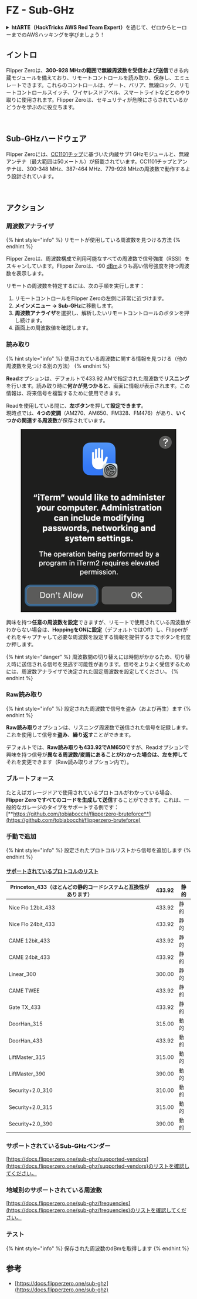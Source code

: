 # FZ - Sub-GHz

<details>

<summary><strong>htARTE（HackTricks AWS Red Team Expert）</strong>を通じて、ゼロからヒーローまでのAWSハッキングを学びましょう！</summary>

HackTricksをサポートする他の方法：

- **HackTricksで企業を宣伝したい**、または**HackTricksをPDFでダウンロードしたい**場合は、[**SUBSCRIPTION PLANS**](https://github.com/sponsors/carlospolop)をチェックしてください！
- [**公式PEASS＆HackTricksグッズ**](https://peass.creator-spring.com)を入手する
- [**The PEASS Family**](https://opensea.io/collection/the-peass-family)を発見し、独占的な[**NFTs**](https://opensea.io/collection/the-peass-family)のコレクションを見る
- 💬 [**Discordグループ**](https://discord.gg/hRep4RUj7f)に参加するか、[**telegramグループ**](https://t.me/peass)に参加するか、**Twitter** 🐦 [**@carlospolopm**](https://twitter.com/hacktricks_live)をフォローする
- **ハッキングトリックを共有する**には、[**HackTricks**](https://github.com/carlospolop/hacktricks)と[**HackTricks Cloud**](https://github.com/carlospolop/hacktricks-cloud)のGitHubリポジトリにPRを提出してください。

</details>

## イントロ <a href="#kfpn7" id="kfpn7"></a>

Flipper Zeroは、**300-928 MHzの範囲で無線周波数を受信および送信**できる内蔵モジュールを備えており、リモートコントロールを読み取り、保存し、エミュレートできます。これらのコントロールは、ゲート、バリア、無線ロック、リモートコントロールスイッチ、ワイヤレスドアベル、スマートライトなどとのやり取りに使用されます。Flipper Zeroは、セキュリティが危険にさらされているかどうかを学ぶのに役立ちます。

<figure><img src="../../../.gitbook/assets/image (3) (2) (1).png" alt=""><figcaption></figcaption></figure>

## Sub-GHzハードウェア <a href="#kfpn7" id="kfpn7"></a>

Flipper Zeroには、[﻿](https://www.st.com/en/nfc/st25r3916.html#overview)﻿[CC1101チップ](https://www.ti.com/lit/ds/symlink/cc1101.pdf)に基づいた内蔵サブ1 GHzモジュールと、無線アンテナ（最大範囲は50メートル）が搭載されています。CC1101チップとアンテナは、300-348 MHz、387-464 MHz、779-928 MHzの周波数で動作するよう設計されています。

<figure><img src="../../../.gitbook/assets/image (1) (8) (1).png" alt=""><figcaption></figcaption></figure>

## アクション

### 周波数アナライザ

{% hint style="info" %}
リモートが使用している周波数を見つける方法
{% endhint %}

Flipper Zeroは、周波数構成で利用可能なすべての周波数で信号強度（RSSI）をスキャンしています。Flipper Zeroは、-90 [dBm](https://en.wikipedia.org/wiki/DBm)よりも高い信号強度を持つ周波数を表示します。

リモートの周波数を特定するには、次の手順を実行します：

1. リモートコントロールをFlipper Zeroの左側に非常に近づけます。
2. **メインメニュー** **→ Sub-GHz**に移動します。
3. **周波数アナライザ**を選択し、解析したいリモートコントロールのボタンを押し続けます。
4. 画面上の周波数値を確認します。

### 読み取り

{% hint style="info" %}
使用されている周波数に関する情報を見つける（他の周波数を見つける別の方法）
{% endhint %}

**Read**オプションは、デフォルトで433.92 AMで指定された周波数で**リスニング**を行います。読み取り時に**何かが見つかると**、画面に情報が表示されます。この情報は、将来信号を複製するために使用できます。

Readを使用している間に、**左ボタン**を押して**設定できます**。\
現時点では、**4つの変調**（AM270、AM650、FM328、FM476）があり、**いくつかの関連する周波数**が保存されています。

<figure><img src="../../../.gitbook/assets/image (28).png" alt=""><figcaption></figcaption></figure>

興味を持つ**任意の周波数を設定**できますが、リモートで使用されている周波数がわからない場合は、**HoppingをONに設定**（デフォルトではOff）し、Flipperがそれをキャプチャして必要な周波数を設定する情報を提供するまでボタンを何度か押します。

{% hint style="danger" %}
周波数間の切り替えには時間がかかるため、切り替え時に送信される信号を見逃す可能性があります。信号をよりよく受信するためには、周波数アナライザで決定された固定周波数を設定してください。
{% endhint %}

### **Raw読み取り**

{% hint style="info" %}
設定された周波数で信号を盗み（および再生）ます
{% endhint %}

**Raw読み取り**オプションは、リスニング周波数で送信された信号を記録します。これを使用して信号を**盗み**、**繰り返す**ことができます。

デフォルトでは、**Raw読み取りも433.92でAM650**ですが、Readオプションで興味を持つ信号が**異なる周波数/変調にあることがわかった場合は、左を押して**それを変更できます（Raw読み取りオプション内で）。

### ブルートフォース

たとえばガレージドアで使用されているプロトコルがわかっている場合、**Flipper Zeroですべてのコードを生成して送信**することができます。これは、一般的なガレージのタイプをサポートする例です：[**https://github.com/tobiabocchi/flipperzero-bruteforce**](https://github.com/tobiabocchi/flipperzero-bruteforce)

### 手動で追加

{% hint style="info" %}
設定されたプロトコルリストから信号を追加します
{% endhint %}

#### [サポートされているプロトコルのリスト](https://docs.flipperzero.one/sub-ghz/add-new-remote) <a href="#id-3iglu" id="id-3iglu"></a>

| Princeton\_433（ほとんどの静的コードシステムと互換性があります） | 433.92 | 静的  |
| --------------------------------------------------------------- | ------ | ------- |
| Nice Flo 12bit\_433                                             | 433.92 | 静的  |
| Nice Flo 24bit\_433                                             | 433.92 | 静的  |
| CAME 12bit\_433                                                 | 433.92 | 静的  |
| CAME 24bit\_433                                                 | 433.92 | 静的  |
| Linear\_300                                                     | 300.00 | 静的  |
| CAME TWEE                                                       | 433.92 | 静的  |
| Gate TX\_433                                                    | 433.92 | 静的  |
| DoorHan\_315                                                    | 315.00 | 動的 |
| DoorHan\_433                                                    | 433.92 | 動的 |
| LiftMaster\_315                                                 | 315.00 | 動的 |
| LiftMaster\_390                                                 | 390.00 | 動的 |
| Security+2.0\_310                                               | 310.00 | 動的 |
| Security+2.0\_315                                               | 315.00 | 動的 |
| Security+2.0\_390                                               | 390.00 | 動的 |
### サポートされているSub-GHzベンダー

[https://docs.flipperzero.one/sub-ghz/supported-vendors](https://docs.flipperzero.one/sub-ghz/supported-vendors)のリストを確認してください。

### 地域別のサポートされている周波数

[https://docs.flipperzero.one/sub-ghz/frequencies](https://docs.flipperzero.one/sub-ghz/frequencies)のリストを確認してください。

### テスト

{% hint style="info" %}
保存された周波数のdBmを取得します
{% endhint %}

## 参考

* [https://docs.flipperzero.one/sub-ghz](https://docs.flipperzero.one/sub-ghz)
